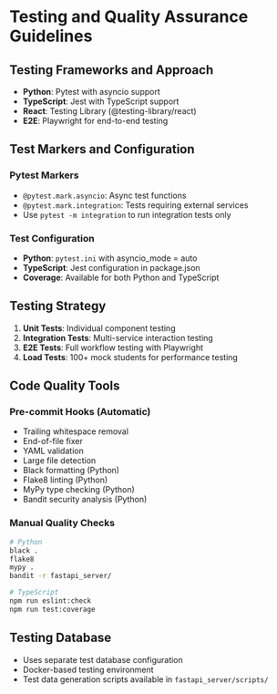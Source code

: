 # Testing and Quality Assurance Guidelines

## Testing Frameworks and Approach
- **Python**: Pytest with asyncio support
- **TypeScript**: Jest with TypeScript support
- **React**: Testing Library (@testing-library/react)
- **E2E**: Playwright for end-to-end testing

## Test Markers and Configuration
### Pytest Markers
- `@pytest.mark.asyncio`: Async test functions
- `@pytest.mark.integration`: Tests requiring external services
- Use `pytest -m integration` to run integration tests only

### Test Configuration
- **Python**: `pytest.ini` with asyncio_mode = auto
- **TypeScript**: Jest configuration in package.json
- **Coverage**: Available for both Python and TypeScript

## Testing Strategy
1. **Unit Tests**: Individual component testing
2. **Integration Tests**: Multi-service interaction testing
3. **E2E Tests**: Full workflow testing with Playwright
4. **Load Tests**: 100+ mock students for performance testing

## Code Quality Tools
### Pre-commit Hooks (Automatic)
- Trailing whitespace removal
- End-of-file fixer
- YAML validation
- Large file detection
- Black formatting (Python)
- Flake8 linting (Python)
- MyPy type checking (Python)
- Bandit security analysis (Python)

### Manual Quality Checks
```bash
# Python
black .
flake8
mypy .
bandit -r fastapi_server/

# TypeScript
npm run eslint:check
npm run test:coverage
```

## Testing Database
- Uses separate test database configuration
- Docker-based testing environment
- Test data generation scripts available in `fastapi_server/scripts/`
